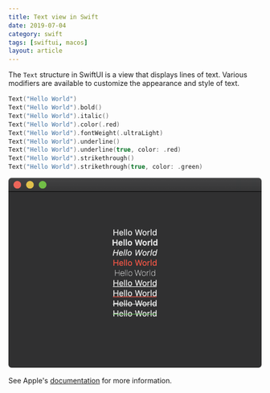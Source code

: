 ```yaml
---
title: Text view in Swift
date: 2019-07-04
category: swift
tags: [swiftui, macos]
layout: article
---
```


The `Text` structure in SwiftUI is a view that displays lines of text. Various modifiers are available to customize the appearance and style of text.

```swift
Text("Hello World")
Text("Hello World").bold()
Text("Hello World").italic()
Text("Hello World").color(.red)
Text("Hello World").fontWeight(.ultraLight)
Text("Hello World").underline()
Text("Hello World").underline(true, color: .red)
Text("Hello World").strikethrough()
Text("Hello World").strikethrough(true, color: .green)
```

![text-view](/assets/images/text-view.png)

See Apple's [documentation](https://developer.apple.com/documentation/swiftui/text) for more information.
